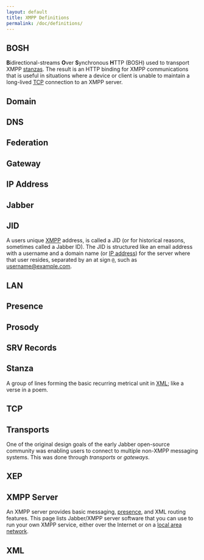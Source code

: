 ```yaml
---
layout: default
title: XMPP Definitions
permalink: /doc/definitions/
---
```


## BOSH
<b>B</b>idirectional-streams <b>O</b>ver <b>S</b>ynchronous <b>H</b>TTP (BOSH) used to transport XMPP [stanzas](#stanza).  The result is an HTTP binding for XMPP communications that is useful in situations where a device or client is unable to maintain a long-lived [TCP](#tcp) connection to an XMPP server.

## Domain

## DNS

## Federation

## Gateway

## IP Address

## Jabber

## JID
A users unique [XMPP](#xmpp-server) address, is called a JID (or for historical reasons, sometimes called a Jabber ID). The JID is structured like an email address with a username and a domain name (or [IP address](#ip-address)) for the server where that user resides, separated by an at sign `@`, such as username@example.com.

## LAN

## Presence

## Prosody

## SRV Records

## Stanza
A group of lines forming the basic recurring metrical unit in [XML](#xml); like a verse in a poem.

## TCP

## Transports
One of the original design goals of the early Jabber open-source community was enabling users to connect to multiple non-XMPP messaging systems. This was done through *transports* or *gateways*.

## XEP

## XMPP Server
An XMPP server provides basic messaging, [presence](#presence), and XML routing features. This page lists Jabber/XMPP server software that you can use to run your own XMPP service, either over the Internet or on a [local area network](#lan).

## XML
